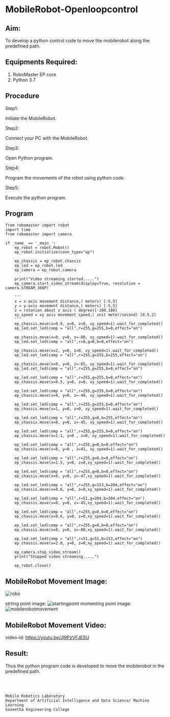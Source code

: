 # MobileRobot-Openloopcontrol
## Aim:

To develop a python control code to move the mobilerobot along the predefined path.

## Equipments Required:
1. RoboMaster EP core
2. Python 3.7

## Procedure
Step1:

Initiate the MobileRobot.

Step2:

Connect your PC with the MobileRobot.

Step3:

Open Python program.

Step4:

Program the movements of the robot using python code.

Step5:

Execute the python program.

## Program
```
from robomaster import robot
import time
from robomaster import camera

if _name_ == '_main_':
    ep_robot = robot.Robot()
    ep_robot.initialize(conn_type="ap")

    ep_chassis = ep_robot.chassis
    ep_led = ep_robot.led
    ep_camera = ep_robot.camera

    print("Video streaming started.....")
    ep_camera.start_video_stream(display=True, resolution = camera.STREAM_360P)

    '''
    x = x-axis movement distance,( meters) [-5,5]
    y = y-axis movement distance,( meters) [-5,5]
    z = rotation about z axis ( degree)[-180,180]
    xy_speed = xy axis movement speed,( unit meter/second) [0.5,2]
    '''
    ep_chassis.move(x=0.9, y=0, z=0, xy_speed=1).wait_for_completed()
    ep_led.set_led(comp = "all",r=255,g=255,b=0,effect="on")

    ep_chassis.move(x=0, y=0, z=-80, xy_speed=1).wait_for_completed()
    ep_led.set_led(comp = "all",r=0,g=0,b=0,effect="on")

    ep_chassis.move(x=2, y=0, z=0, xy_speed=1).wait_for_completed()
    ep_led.set_led(comp = "all",r=255,g=255,b=255,effect="on")

    ep_chassis.move(x=0, y=0, z=-65, xy_speed=1).wait_for_completed()
    ep_led.set_led(comp = "all",r=255,g=255,b=0,effect="on")
    
    ep_led.set_led(comp = "all",r=255,g=255,b=0,effect="on")
    ep_chassis.move(x=0.5, y=0, z=0, xy_speed=1).wait_for_completed()

    ep_led.set_led(comp = "all",r=255,g=255,b=0,effect="on")
    ep_chassis.move(x=0, y=0, z=-40, xy_speed=1).wait_for_completed()

    ep_led.set_led(comp = "all",r=255,g=255,b=0,effect="on")
    ep_chassis.move(x=1, y=0, z=0, xy_speed=1).wait_for_completed()

    ep_led.set_led(comp = "all",r=255,g=0,b=255,effect="on")
    ep_chassis.move(x=0, y=0, z=-45, xy_speed=1).wait_for_completed()

    ep_led.set_led(comp = "all",r=255,g=255,b=0,effect="on")
    ep_chassis.move(x=1.1, y=0 , z=0, xy_speed=1).wait_for_completed()
 
    ep_led.set_led(comp = "all",r=255,g=0,b=0,effect="on")
    ep_chassis.move(x=0, y=0 , z=41, xy_speed=1).wait_for_completed()

    ep_led.set_led(comp = "all",r=255,g=0,b=0,effect="on")
    ep_chassis.move(x=1.5, y=0, z=0,xy_speed=1).wait_for_completed()

    ep_led.set_led(comp = "all",r=255,g=0,b=0,effect="on")
    ep_chassis.move(x=0, y=0, z=-47,xy_speed=1).wait_for_completed()
    
    ep_led.set_led(comp = "all",r=255,g=153,b=204,effect="on")
    ep_chassis.move(x=0.6, y=0, z=0,xy_speed=1).wait_for_completed()

    ep_led.set_led(comp = "all",r=51,g=204,b=204,effect="on")
    ep_chassis.move(x=0, y=0, z=-45,xy_speed=1).wait_for_completed()

    ep_led.set_led(comp = "all",r=255,g=0,b=0,effect="on")
    ep_chassis.move(x=0.6, y=0, z=0,xy_speed=1).wait_for_completed()

    ep_led.set_led(comp = "all",r=255,g=0,b=0,effect="on")
    ep_chassis.move(x=0, y=0, z=-80,xy_speed=1).wait_for_completed()

    ep_led.set_led(comp = "all",r=51,g=51,b=153,effect="on")      
    ep_chassis.move(x=2.8, y=0, z=0,xy_speed=1).wait_for_completed()

    ep_camera.stop_video_stream()
    print("Stopped video streaming.....")

    ep_robot.close()
```

## MobileRobot Movement Image:

![robo](./img/robomaster.png)

strting point image:
![startingpoint](https://github.com/Gokulanbazhagan/mobilerobot-openloopcontrol/assets/119518996/68f39f22-0d79-4051-a6ff-9a460555fdbd)
momenting point image:
![mobilerobotmovement](https://github.com/Gokulanbazhagan/mobilerobot-openloopcontrol/assets/119518996/053d0842-c734-4740-a6f9-f4750bb4e13c)





## MobileRobot Movement Video:

video-id:
https://youtu.be/JI9PzVFJESU



## Result:
Thus the python program code is developed to move the mobilerobot in the predefined path.


<br/>
<br/>

```
Mobile Robotics Laboratory
Department of Artificial Intelligence and Data Science/ Machine Learning
Saveetha Engineering College
```
